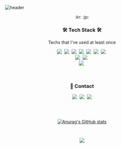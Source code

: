 ![header](https://capsule-render.vercel.app/api?type=transparent&color=black&height=200&section=header&text=Jason%20Lee&fontSize=80)


<p align="center">:kr: :jp:</p>


<h3 align="center">🛠 Tech Stack 🛠</h3>

<p align="center"> Techs that I've used at least once </p>

<p align="center">
  <img src="https://img.shields.io/badge/Python-3776AB?style=flat&logo=Python&logoColor=white"/></a>&nbsp 
  <img src="https://img.shields.io/badge/Flask-000000?style=flat&logo=Flask&logoColor=white"/></a>&nbsp 
  <img src="https://img.shields.io/badge/Java-007396?style=flat&logo=Java&logoColor=white"/></a>&nbsp 
  <img src="https://img.shields.io/badge/SpringBoot-6DB33F?style=flat&logo=Spring&logoColor=white"/></a>&nbsp 
  <img src="https://img.shields.io/badge/Javascript-F7DF1E?style=flat&logo=javascript&logoColor=white"/></a>&nbsp 
  <img src="https://img.shields.io/badge/HTML5-E34F26?style=flat&logo=HTML5&logoColor=white"/></a>&nbsp 
  <img src="https://img.shields.io/badge/CSS-1572B6?style=flat&logo=CSS3&logoColor=white"/></a>&nbsp 
  <br>
  <img src="https://img.shields.io/badge/MySQL-4479A1?style=flat&logo=MySQL&logoColor=white"/></a>&nbsp 
  <img src="https://img.shields.io/badge/MongoDB-47A248?style=flat&logo=MongoDB&logoColor=white"/></a>&nbsp 
  <br>
  <img src="https://img.shields.io/badge/AWS-232F3E?style=flat&logo=Amazon AWS&logoColor=white"/></a>&nbsp 
  
</p>

<br>

<h3 align="center">📌 Contact </h3>
<p align="center">
  <a href="https://www.notion.so/bc7e13c185344d97aa1a3b2a97533cee"><img src="https://img.shields.io/badge/Notion-000000?style=flat&logo=Notion&logoColor=white&link=https://www.notion.so/bc7e13c185344d97aa1a3b2a97533cee"/></a>&nbsp
  <a href="https://www.instagram.com/wotjd4863/"><img src="https://img.shields.io/badge/Instagram-E4405F?style=flat&logo=Instagram&logoColor=white&link=https://www.instagram.com/wotjd4863/"/></a>&nbsp
  <a href=mailto:wotjd5792@gmail.com"><img src="https://img.shields.io/badge/Gmail-EA4335?style=flat&logo=Gmail&logoColor=white&link=wotjd5792@gmail.com"/></a>
</p>
<br>
<br>
<div align="center" style="text-align:center">
                                             
[![Anurag's GitHub stats](https://github-readme-stats.vercel.app/api?username=kancho06&theme=nord)](https://github.com/kancho06/github-readme-stats)
                                             



</div>
                                             
<br>

<p align="center">
  <a href="https://hits.seeyoufarm.com"><img src="https://hits.seeyoufarm.com/api/count/incr/badge.svg?url=https%3A%2F%2Fgithub.com%2Fkancho06%2Fhit-counter&count_bg=%23AAA9A4&title_bg=%23333333&icon=git.svg&icon_color=%23E7E7E7&title=hits&edge_flat=false"/></a>
</p>
  
  
  
